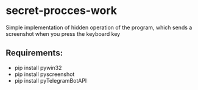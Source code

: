 # secret-procces-work
Simple implementation of hidden operation of the program, which sends a screenshot when you press the keyboard key
## Requirements:
- pip install pywin32 
- pip install pyscreenshot
- pip install pyTelegramBotAPI
